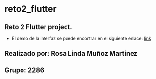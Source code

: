 # reto2_flutter

## Reto 2 Flutter project.

- El demo de la interfaz se puede encontrar en el siguiente enlace: [link](https://youtu.be/ry0hjB-XK9I)

## Realizado por: Rosa Linda Muñoz Martinez
## Grupo: 2286
